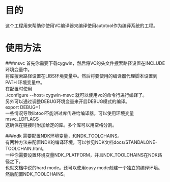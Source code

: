 目的
==
这个工程用来帮助你使用VC编译器来编译使用autotool作为编译系统的工程。<br/>

使用方法
====
###msvc
首先你需要下载cygwin，然后将VC的头文件搜索路径设置在INCLUDE环境变量中。<br/>
将库搜索路径设置在LIBS环境变量中。然后将要使用的编译器代理脚本设置到PATH
环境变量中。<br/>
在配置时使用<br/>
./configure --host=cygwin-msvc
就可以使用vc的命令行进行编译了。<br/>
另外可以通过调整DEBUG环境变量来开启DEBUG模式的编译。<br/>
export DEBUG=1<br/>
一些情况导致libtool不能讲过库传递给编译器，可以使用环境变量msvc_LDFLAGS <br/>
这确保在链接时附加给定的库。多个库可以用空格分割。<br/>

###ndk
需要配置NDK环境变量，和NDK_TOOLCHAINS。<br/>
有两种方法来配置NDK的编译环境，可以参见NDK文档docs/STANDALONE-TOOLCHAIN.html。<br/>
一种你需要设置环境变量NDK_PLATFORM，并且NDK_TOOLCHAINS在NDK路径之下。<br/>
也就文档中说的hard mode。还可以使用easy mode创建一个独立的编译环境。然后配置NDK_TOOLCHAINS。<br/>